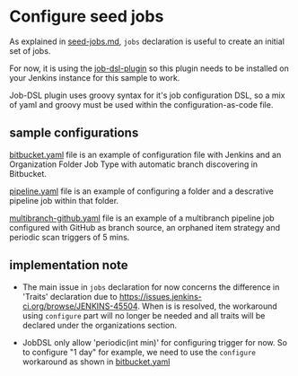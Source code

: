 # Configure seed jobs 

As explained in [seed-jobs.md](../../docs/seed-jobs.md), `jobs` declaration is useful to create an initial set of jobs. 

For now, it is using the [job-dsl-plugin](https://wiki.jenkins.io/display/JENKINS/Job+DSL+Plugin) so this plugin needs to be installed on your Jenkins instance for this sample to work.

Job-DSL plugin uses groovy syntax for it's job configuration DSL, so a mix of yaml and groovy must be used within the
configuration-as-code file.

## sample configurations

[bitbucket.yaml](bitbucket.yaml) file is an example of configuration file with Jenkins and an Organization Folder Job Type with automatic branch discovering in Bitbucket.

[pipeline.yaml](pipeline.yaml) file is an example of configuring a folder and a descrative pipeline job within that folder.

[multibranch-github.yaml](multibranch-github.yaml) file is an example of a multibranch pipeline job configured with GitHub as branch source, an orphaned item strategy and periodic scan triggers of 5 mins.

## implementation note

- The main issue in `jobs` declaration for now concerns the difference in 'Traits' declaration due to https://issues.jenkins-ci.org/browse/JENKINS-45504.
When is is resolved, the workaround using `configure` part will no longer be needed and all traits will be declared under the organizations section.

- JobDSL only allow 'periodic(int min)' for configuring trigger for now. So to configure "1 day" for example, we need to use the `configure` workaround as shown in [bitbucket.yaml](bitbucket.yaml#L68) 
